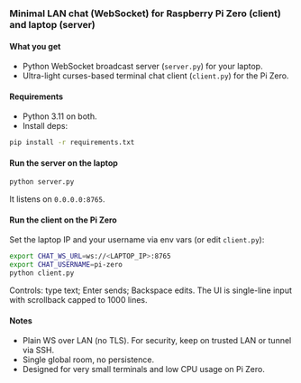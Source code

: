 ### Minimal LAN chat (WebSocket) for Raspberry Pi Zero (client) and laptop (server)

#### What you get
- Python WebSocket broadcast server (`server.py`) for your laptop.
- Ultra-light curses-based terminal chat client (`client.py`) for the Pi Zero.

#### Requirements
- Python 3.11 on both.
- Install deps:

```bash
pip install -r requirements.txt
```

#### Run the server on the laptop
```bash
python server.py
```
It listens on `0.0.0.0:8765`.

#### Run the client on the Pi Zero
Set the laptop IP and your username via env vars (or edit `client.py`):

```bash
export CHAT_WS_URL=ws://<LAPTOP_IP>:8765
export CHAT_USERNAME=pi-zero
python client.py
```

Controls: type text; Enter sends; Backspace edits. The UI is single-line input with scrollback capped to 1000 lines.

#### Notes
- Plain WS over LAN (no TLS). For security, keep on trusted LAN or tunnel via SSH.
- Single global room, no persistence.
- Designed for very small terminals and low CPU usage on Pi Zero.


